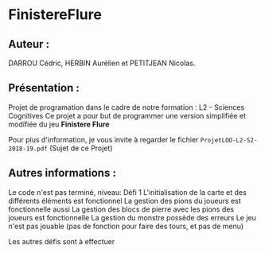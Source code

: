 # FinistereFlure

## Auteur :
DARROU Cédric, HERBIN Aurélien et PETITJEAN Nicolas.

## Présentation :
Projet de programation dans le cadre de notre formation : L2 - Sciences Cognitives
Ce projet a pour but de programmer une version simplifiée et modifiée du jeu **Finistere Flure**

Pour plus d'information, je vous invite à regarder le fichier `ProjetLOO-L2-S2-2018-19.pdf` (Sujet de ce Projet)

## Autres informations :
Le code n'est pas terminé, niveau: Défi 1 
L'initialisation de la carte et des différents éléments est fonctionnel
La gestion des pions du joueurs est fonctionnelle aussi
La gestion des blocs de pierre avec les pions des joueurs est fonctionnelle
La gestion du monstre possède des erreurs
Le jeu n'est pas jouable (pas de fonction pour faire des tours, et pas de menu)

Les autres défis sont à effectuer